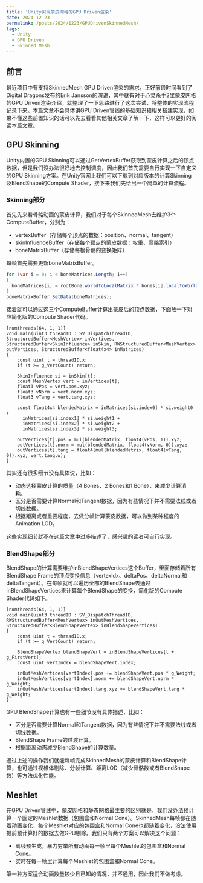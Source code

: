 ```yaml
---
title: 'Unity实现蒙皮网格的GPU Driven渲染'
date: 2024-12-23
permalink: /posts/2024/1223/GPUDrivenSkinnedMesh/
tags:
  - Unity
  - GPU Driven
  - Skinned Mesh
---
```


## 前言
最近项目中有支持SkinnedMesh GPU Driven渲染的需求，正好前段时间看到了Digital Dragons发布的Erik Jansson的演讲，其中就有对于心灵杀手2里蒙皮网格的GPU Driven渲染介绍，就整理了一下思路进行了这次尝试，将整体的实现流程记录下来。本篇文章不会具体讲GPU Driven管线的基础知识和相关搭建实现，如果不懂这些前置知识的话可以先去看看其他相关文章了解一下，这样可以更好的阅读本篇文章。

## GPU Skinning
Unity内置的GPU Skinning可以通过GetVertexBuffer获取到蒙皮计算之后的顶点数据，但是我们没办法很好地去控制调度，因此我们首先需要自行实现一下自定义的GPU Skinning方案。在Unity官网上我们可以下载到对应版本的计算Skinning及BlendShape的Compute Shader，接下来我们先给出一个简单的计算流程。

### Skinning部分
首先先来看骨骼动画的蒙皮计算，我们对于每个SkinnedMesh去维护3个ComputeBuffer，分别为：
- vertexBuffer（存储每个顶点的数据：position、normal、tangent）
- skinInfluenceBuffer（存储每个顶点的蒙皮数据：权重、骨骼索引）
- boneMatrixBuffer（存储每根骨骼的变换矩阵）

每帧首先需要更新boneMatrixBuffer。
```c#
for (var i = 0; i < boneMatrices.Length; i++)
{
  boneMatrices[i] = rootBone.worldToLocalMatrix * bones[i].localToWorldMatrix * bindposes[i];
}
boneMatrixBuffer.SetData(boneMatrices);
```

接着就可以通过这三个ComputeBuffer计算出蒙皮后的顶点数据，下面放一下对应简化版的Compute Shader代码。
```hlsl
[numthreads(64, 1, 1)]
void main(uint3 threadID : SV_DispatchThreadID, StructuredBuffer<MeshVertex> inVertices, StructuredBuffer<SkinInfluence> inSkin, RWStructuredBuffer<MeshVertex> outVertices, StructuredBuffer<float4x4> inMatrices)
{
    const uint t = threadID.x;
    if (t >= g_VertCount) return;

    SkinInfluence si = inSkin[t];
    const MeshVertex vert = inVertices[t];
    float3 vPos = vert.pos.xyz;
    float3 vNorm = vert.norm.xyz;
    float3 vTang = vert.tang.xyz;

    const float4x4 blendedMatrix = inMatrices[si.index0] * si.weight0 +
      inMatrices[si.index1] * si.weight1 +
      inMatrices[si.index2] * si.weight2 +
      inMatrices[si.index3] * si.weight3;

    outVertices[t].pos = mul(blendedMatrix, float4(vPos, 1)).xyz;
    outVertices[t].norm = mul(blendedMatrix, float4(vNorm, 0)).xyz;
    outVertices[t].tang = float4(mul(blendedMatrix, float4(vTang, 0)).xyz, vert.tang.w);
}
```
其实还有很多细节没有具体说，比如：
- 动态选择蒙皮计算的质量（4 Bones、2 Bones和1 Bone），来减少计算消耗。
- 区分是否需要计算Normal和Tangent数据，因为有些情况下并不需要法线或者切线数据。
- 根据距离或者重要程度，去做分帧计算蒙皮数据，可以做到某种程度的Animation LOD。

这些实现细节就不在这篇文章中过多描述了，感兴趣的读者可自行实现。

### BlendShape部分
BlendShape的计算需要维护inBlendShapeVertices这个Buffer，里面存储着所有BlendShape Frame的顶点变换信息（vertexIdx、deltaPos、deltaNormal和deltaTangent）。在每帧就可以遍历全部的BlendShape去通过inBlendShapeVertices来计算每个BlendShape的变换，简化版的Compute Shader代码如下。
```hlsl
[numthreads(64, 1, 1)]
void main(uint3 threadID : SV_DispatchThreadID, RWStructuredBuffer<MeshVertex> inOutMeshVertices, StructuredBuffer<BlendShapeVertex> inBlendShapeVertices)
{
    const uint t = threadID.x;
    if (t >= g_VertCount) return;

    BlendShapeVertex blendShapeVert = inBlendShapeVertices[t + g_FirstVert];
    const uint vertIndex = blendShapeVert.index;

    inOutMeshVertices[vertIndex].pos += blendShapeVert.pos * g_Weight;
    inOutMeshVertices[vertIndex].norm += blendShapeVert.norm * g_Weight;
    inOutMeshVertices[vertIndex].tang.xyz += blendShapeVert.tang * g_Weight;
}
```
GPU BlendShape计算也有一些细节没有具体描述，比如：
- 区分是否需要计算Normal和Tangent数据，因为有些情况下并不需要法线或者切线数据。
- BlendShape Frame的过渡计算。
- 根据距离动态减少BlendShape的计算数量。


通过上述的操作我们就能每帧完成SkinnedMesh的蒙皮计算和BlendShape计算，也可通过视椎体剔除、分帧计算、距离LOD（减少骨骼数或者BlendShape数）等方法优化性能。

## Meshlet
在GPU Driven管线中，蒙皮网格和静态网格最主要的区别就是，我们没办法预计算一个固定的Meshlet数据（包围盒和Normal Cone）。SkinnedMesh每帧都在随着动画变化，每个Meshlet对应的包围盒和Normal Cone也都随着变化，没法使用提前预计算好的数据去做GPU剔除。我们只有两个方案可以解决这个问题：
- 离线预生成，暴力穷举所有动画每一帧里每个Meshlet的包围盒和Normal Cone。
- 实时在每一帧里计算每个Meshlet的包围盒和Normal Cone。

第一种方案适合动画数量较少且已知的情况，并不通用，因此我们不做考虑。